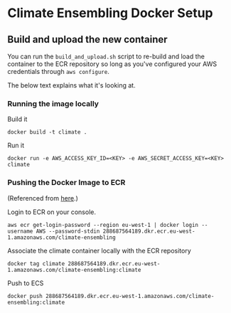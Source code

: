 # Climate Ensembling Docker Setup

## Build and upload the new container

You can run the `build_and_upload.sh` script to re-build and load the container to the ECR repository so long as you've configured your AWS credentials through `aws configure`.

The below text explains what it's looking at.

### Running the image locally

Build it
```
docker build -t climate .
```

Run it
```
docker run -e AWS_ACCESS_KEY_ID=<KEY> -e AWS_SECRET_ACCESS_KEY=<KEY> climate
```

### Pushing the Docker Image to ECR
(Referenced from [here](https://docs.aws.amazon.com/AmazonECR/latest/userguide/docker-push-ecr-image.html).)

Login to ECR on your console.
```
aws ecr get-login-password --region eu-west-1 | docker login --username AWS --password-stdin 288687564189.dkr.ecr.eu-west-1.amazonaws.com/climate-ensembling
```

Associate the climate container locally with the ECR repository
```
docker tag climate 288687564189.dkr.ecr.eu-west-1.amazonaws.com/climate-ensembling:climate
```

Push to ECS
```
docker push 288687564189.dkr.ecr.eu-west-1.amazonaws.com/climate-ensembling:climate
```
